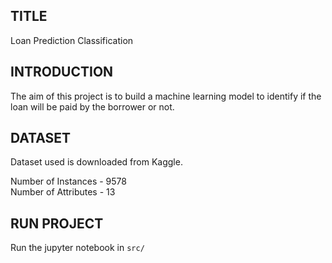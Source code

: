## TITLE <br>
Loan Prediction Classification

## INTRODUCTION <br>
The aim of this project is to build a machine learning model to identify if the loan will be paid by the borrower or not.

## DATASET <br>
Dataset used is downloaded from Kaggle.

Number of Instances - 9578 <br>
Number of Attributes - 13 <br>

## RUN PROJECT <br>
Run the jupyter notebook in ```src/```
